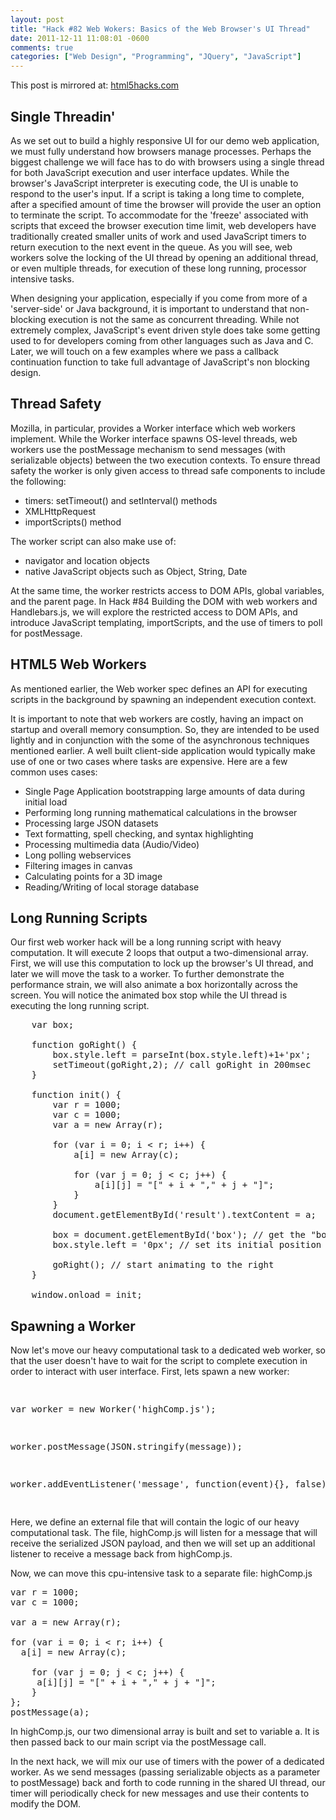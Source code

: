 ```yaml
---
layout: post
title: "Hack #82 Web Wokers: Basics of the Web Browser's UI Thread"
date: 2011-12-11 11:08:01 -0600
comments: true
categories: ["Web Design", "Programming", "JQuery", "JavaScript"]
---
```

<div class="">

<p>This post is mirrored at: <a href="http://html5hacks.com/hack/web-workers/hack-82-web-wokers-basics-web-browsers-ui-thread">html5hacks.com</a></p>


<h2>Single Threadin'</h2>
<p>
As we set out to build a highly responsive UI for our demo web application, we must fully understand how browsers manage processes. Perhaps the biggest challenge we will face has to do with browsers using a single thread for both JavaScript execution and user interface updates. While the browser's JavaScript interpreter is executing code, the UI is unable to respond to the user's input. If a script is taking a long time to complete, after a specified amount of time the browser will provide the user an option to terminate the script. To accommodate for the 'freeze' associated with scripts that exceed the browser execution time limit, web developers have traditionally created smaller units of work and used JavaScript timers to return execution to the next event in the queue. As you will see, web workers solve the locking of the UI thread by opening an additional thread, or even multiple threads, for execution of these long running, processor intensive tasks.</p>

<p>When designing your application, especially if you come from more of a 'server-side' or Java background, it is important to understand that non-blocking execution is not the same as concurrent threading. While not extremely complex, JavaScript's event driven style does take some getting used to for developers coming from other languages such as Java and C. Later, we will touch on a few examples where we pass a callback continuation function to take full advantage of JavaScript's non blocking design.</p>


<h2>Thread Safety</h2>
<p>
Mozilla, in particular, provides a Worker interface which web workers implement. While the Worker interface spawns OS-level threads, web workers use the postMessage mechanism to send messages (with serializable objects) between the two execution contexts. To ensure thread safety the worker is only given access to thread safe components to include the following:</p>
<ul>
<li>timers: setTimeout() and setInterval() methods</li>
<li>XMLHttpRequest</li>
<li>importScripts() method</li>
</ul>
<p>The worker script can also make use of:</p>
<ul>
<li>navigator and location objects</li>
<li>native JavaScript objects such as Object, String, Date</li>
</ul>
<p>At the same time, the worker restricts access to DOM APIs, global variables, and the parent page. In Hack #84 Building the DOM with web workers and Handlebars.js, we will explore the restricted access to DOM APIs, and introduce JavaScript templating, importScripts, and the use of timers to poll for postMessage. </p>


<h2>HTML5 Web Workers</h2>
<p>As mentioned earlier, the Web worker spec defines an API for executing scripts in the background by spawning an independent execution context.</p>

<p>
It is important to note that web workers are costly, having an impact on startup and overall memory consumption. So, they are intended to be used lightly and in conjunction with the some of the asynchronous techniques mentioned earlier. A well built client-side application would typically make use of one or two cases where tasks are expensive. Here are a few common uses cases:
</p>

<ul>
   <li>Single Page Application bootstrapping large amounts of data during initial load</li>
   <li>Performing long running mathematical calculations in the browser</li>
   <li>Processing large JSON datasets</li>
   <li>Text formatting, spell checking, and syntax highlighting</li>
   <li>Processing multimedia data (Audio/Video)</li>
   <li>Long polling webservices</li>
   <li>Filtering images in canvas</li>
   <li>Calculating points for a 3D image</li>
   <li>Reading/Writing of local storage database</li>
</ul>

<h2>Long Running Scripts</h2>
<p>
Our first web worker hack will be a long running script with heavy computation. It will execute 2 loops that output a two-dimensional array. First, we will use this computation to lock up the browser's UI thread, and later we will move the task to a worker. To further demonstrate the performance strain, we will also animate a box horizontally across the screen. You will notice the animated box stop while the UI thread is executing the long running script.</p>

<pre class="brush: js; ruler: true; first-line: 1; highlight: [0]">
	var box;

	function goRight() {
  		box.style.left = parseInt(box.style.left)+1+'px';
  		setTimeout(goRight,2); // call goRight in 200msec
	}

	function init() {
		var r = 1000;
		var c = 1000;
		var a = new Array(r);

		for (var i = 0; i < r; i++) {
		    a[i] = new Array(c);

		    for (var j = 0; j < c; j++) {
		        a[i][j] = "[" + i + "," + j + "]";
		    }
		}
		document.getElementById('result').textContent = a;
		
  		box = document.getElementById('box'); // get the "box" object
  		box.style.left = '0px'; // set its initial position to 0px
  		
		goRight(); // start animating to the right
	}
	
	window.onload = init;
</pre>


<h2>Spawning a Worker</h2>

<p>Now let's move our heavy computational task to a dedicated web worker, so that the user doesn't have to wait for the script to complete execution in order to interact with user interface. First, lets spawn a new worker:</p>
<pre class="brush: js; ruler: true; first-line: 1; highlight: [0]">
  
  var worker = new Worker('highComp.js');

  worker.postMessage(JSON.stringify(message));

  worker.addEventListener('message', function(event){}, false);

</pre>

<p>Here, we define an external file that will contain the logic of our heavy computational task. The file, highComp.js will listen for a message that will receive the serialized JSON payload, and then we will set up an additional listener to receive a message back from highComp.js.</p>

<p>Now, we can move this cpu-intensive task to a separate file: highComp.js</p>

<pre class="brush: js; ruler: true; first-line: 1; highlight: [0]">
var r = 1000;
var c = 1000;

var a = new Array(r);

for (var i = 0; i < r; i++) {
  a[i] = new Array(c);

    for (var j = 0; j < c; j++) {
     a[i][j] = "[" + i + "," + j + "]";
    }
};
postMessage(a);
</pre>

<p>In highComp.js, our two dimensional array is built and set to variable a. It is then passed back to our main script via the postMessage call. </p>

<p>In the next hack, we will mix our use of timers with the power of a dedicated worker. As we send messages (passing serializable objects as a parameter to postMessage) back and forth to code running in the shared UI thread, our timer will periodically check for new messages and use their contents to modify the DOM.</p>
</div>
	
